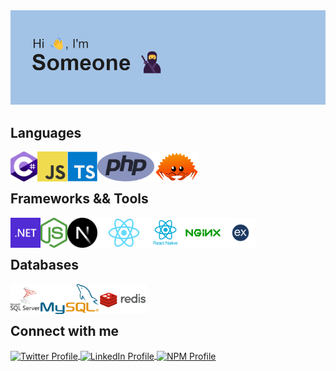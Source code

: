 <img src="/header.png" alt="Header Image" />

## Languages

<div>
  <img src="/csharp.png" title="C#" alt="C#" height="48px" align="left" />&nbsp;
  <img src="/js.png" title="JavaScript" alt="JavaScript" height="48px" align="left" />&nbsp;
  <img src="/ts.png" title="TypeScript" alt="TypeScript" height="48px" align="left" />&nbsp;
  <img src="/php.png" title="PHP" alt="PHP" height="48px" align="left" />&nbsp;
  <img src="/rust.png" title="Rust" alt="Rust" height="48px" align="left" />
</div>
<br>

## Frameworks && Tools

<div>
  <img src="/.net.png" title=".NET" alt=".NET" height="48px" align="left" />&nbsp;
  <img src="/nodejs.png" title="Node JS" alt="Node JS" height="48px" align="left" />&nbsp;
  <img src="/next.png" title="NextJS" alt="NextJS" height="48px" align="left" />&nbsp;
  <img src="/react.png" title="ReactJS" alt="ReactJS" height="48px" align="left" />&nbsp;
  <img src="/react-native.webp" title="React-Native" alt="React-Native" height="48px" align="left" />&nbsp;
  <img src="/nginx.png" title="NGINX" alt="NGINX" height="48px" align="left" />&nbsp;
  <img src="/express.webp" title="Express JS" alt="Express JS" height="48px" align="left" />
</div>
<br>

## Databases

<div>
  <img src="/mssql.png" title="MSSQL" alt="MSSQL" height="48px" align="left" />&nbsp;
  <img src="/mysql.webp" title="MySQL" alt="MySQL" height="48px" align="left" />&nbsp;
  <img src="/redis.png" title="Redis" alt="Redis" height="48px" align="left" />
</div>
<br>

## Connect with me

<p align="left">
  <a href="https://x.com/Yassine59194898" target="_blank">
    <img align="center" src="https://camo.githubusercontent.com/be5256cc9aa95d05f7221a604f4ec52c984eba47ae25ba084b532eddbb96a390/68747470733a2f2f696d672e736869656c64732e696f2f62616467652f747769747465722d2532333144413146322e7376673f267374796c653d666f722d7468652d6261646765266c6f676f3d74776974746572266c6f676f436f6c6f723d7768697465" alt="Twitter Profile" height="30" />
  </a>
  <a href="https://www.linkedin.com/in/yassine-hijazi" target="_blank">
    <img align="center" src="https://camo.githubusercontent.com/d90c501c7f68295cfcab6a68b761ba5b1101292b8ac9895eaeca253df2e53eb3/68747470733a2f2f696d672e736869656c64732e696f2f62616467652f6c696e6b6564696e2d2532333030373742352e7376673f267374796c653d666f722d7468652d6261646765266c6f676f3d6c696e6b6564696e266c6f676f436f6c6f723d7768697465" alt="LinkedIn Profile" height="30" />
  </a>
  <a href="https://www.npmjs.com/~yashij2052" target="_blank">
    <img align="center" src="[https://www.google.com/url?sa=i&url=https%3A%2F%2Fdev.to%2Fkpose%2Fhow-to-develop-and-publish-your-react-native-package-to-npm-22mo&psig=AOvVaw2y3qh9UqPdAg7umsPEqKnN&ust=1727540103271000&source=images&cd=vfe&opi=89978449&ved=0CBQQjRxqFwoTCNDwy8XC44gDFQAAAAAdAAAAABAE](https://media.dev.to/cdn-cgi/image/width=800%2Cheight=%2Cfit=scale-down%2Cgravity=auto%2Cformat=auto/https%3A%2F%2Fdev-to-uploads.s3.amazonaws.com%2Fi%2Fuvlgypdjtnfsi0x5x1gd.jpeg)" alt="NPM Profile" height="30"/>
  </a>
</p>
